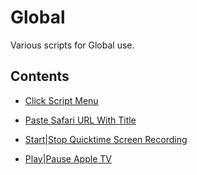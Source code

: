 # Global

Various scripts for Global use.

## Contents

- [Click Script Menu](./Click-Script-Menu.applescript)

- [Paste Safari URL With Title](./Paste-Safari-URL-With-Title.applescript)

- [Start|Stop Quicktime Screen Recording](./Start|Stop-Quicktime-Screen-Recording.applescript)

- [Play|Pause Apple TV](./Play|Pause-Apple-TV.applescript)
